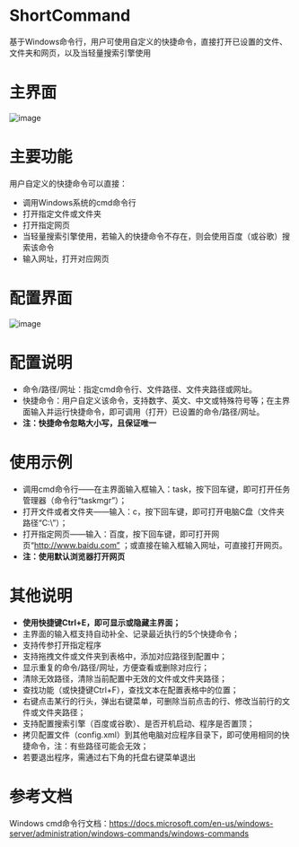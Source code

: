 # ShortCommand
基于Windows命令行，用户可使用自定义的快捷命令，直接打开已设置的文件、文件夹和网页，以及当轻量搜索引擎使用

# 主界面
![image](https://github.com/Mengzuozhu/ReadmeImage/blob/master/ShortCommand/%E4%B8%BB%E7%95%8C%E9%9D%A2.png)

# 主要功能
用户自定义的快捷命令可以直接：  
*  	调用Windows系统的cmd命令行  
*  	打开指定文件或文件夹  
*  	打开指定网页  
*  	当轻量搜索引擎使用，若输入的快捷命令不存在，则会使用百度（或谷歌）搜索该命令
*   输入网址，打开对应网页
 
# 配置界面
![image](https://github.com/Mengzuozhu/ReadmeImage/blob/master/ShortCommand/%E9%85%8D%E7%BD%AE%E7%95%8C%E9%9D%A2.jpg)
 
# 配置说明
*  	命令/路径/网址：指定cmd命令行、文件路径、文件夹路径或网址。  
*  	快捷命令：用户自定义该命令，支持数字、英文、中文或特殊符号等；在主界面输入并运行快捷命令，即可调用（打开）已设置的命令/路径/网址。
*  	**注：快捷命令忽略大小写，且保证唯一**

# 使用示例  
*  	调用cmd命令行——在主界面输入框输入：task，按下回车键，即可打开任务管理器（命令行“taskmgr”）；  
*  	打开文件或者文件夹——输入：c，按下回车键，即可打开电脑C盘（文件夹路径“C:\”）；  
*  	打开指定网页——输入：百度，按下回车键，即可打开网页“http://www.baidu.com”  ；或直接在输入框输入网址，可直接打开网页。
*  	**注：使用默认浏览器打开网页**
 
# 其他说明
*  **使用快捷键Ctrl+E，即可显示或隐藏主界面；**   
*  	主界面的输入框支持自动补全、记录最近执行的5个快捷命令；  
*  	支持传参打开指定程序
*  	支持拖拽文件或文件夹到表格中，添加对应路径到配置中；  
*  	显示重复的命令/路径/网址，方便查看或删除对应行；  
*  	清除无效路径，清除当前配置中无效的文件或文件夹路径；  
*  	查找功能（或快捷键Ctrl+F），查找文本在配置表格中的位置；  
*  	右键点击某行的行头，弹出右键菜单，可删除当前点击的行、修改当前行的文件或文件夹路径；  
*  	支持配置搜索引擎（百度或谷歌）、是否开机启动、程序是否置顶；  
*  	拷贝配置文件（config.xml）到其他电脑对应程序目录下，即可使用相同的快捷命令，注：有些路径可能会无效；  
*  	若要退出程序，需通过右下角的托盘右键菜单退出


# 参考文档
Windows cmd命令行文档：https://docs.microsoft.com/en-us/windows-server/administration/windows-commands/windows-commands
